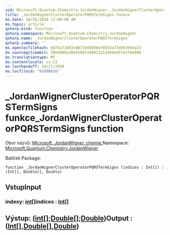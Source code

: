 ```yaml
---
uid: Microsoft.Quantum.Chemistry.JordanWigner._JordanWignerClusterOperatorPQRSTermSigns
title: _JordanWignerClusterOperatorPQRSTermSigns funkce
ms.date: 10/26/2020 12:00:00 AM
ms.topic: article
qsharp.kind: function
qsharp.namespace: Microsoft.Quantum.Chemistry.JordanWigner
qsharp.name: _JordanWignerClusterOperatorPQRSTermSigns
qsharp.summary: ''
ms.openlocfilehash: 8d7ba71603c0873dd3898ef8563a73d4639dea23
ms.sourcegitcommit: 29e0d88a30e4166fa580132124b0eb57e1f0e986
ms.translationtype: MT
ms.contentlocale: cs-CZ
ms.lasthandoff: 10/27/2020
ms.locfileid: "92698616"
---
```

# <a name="_jordanwignerclusteroperatorpqrstermsigns-function"></a><span data-ttu-id="5b11d-102">_JordanWignerClusterOperatorPQRSTermSigns funkce</span><span class="sxs-lookup"><span data-stu-id="5b11d-102">_JordanWignerClusterOperatorPQRSTermSigns function</span></span>

<span data-ttu-id="5b11d-103">Obor názvů: [Microsoft. JordanWigner. chemie.](xref:Microsoft.Quantum.Chemistry.JordanWigner)</span><span class="sxs-lookup"><span data-stu-id="5b11d-103">Namespace: [Microsoft.Quantum.Chemistry.JordanWigner](xref:Microsoft.Quantum.Chemistry.JordanWigner)</span></span>

<span data-ttu-id="5b11d-104">Balíček [](https://nuget.org/packages/)</span><span class="sxs-lookup"><span data-stu-id="5b11d-104">Package: [](https://nuget.org/packages/)</span></span>




```qsharp
function _JordanWignerClusterOperatorPQRSTermSigns (indices : Int[]) : (Int[], Double[], Double)
```


## <a name="input"></a><span data-ttu-id="5b11d-105">Vstup</span><span class="sxs-lookup"><span data-stu-id="5b11d-105">Input</span></span>

### <a name="indices--int"></a><span data-ttu-id="5b11d-106">indexy: [int](xref:microsoft.quantum.lang-ref.int)[]</span><span class="sxs-lookup"><span data-stu-id="5b11d-106">indices : [Int](xref:microsoft.quantum.lang-ref.int)[]</span></span>





## <a name="output--intdoubledouble"></a><span data-ttu-id="5b11d-107">Výstup: ([int](xref:microsoft.quantum.lang-ref.int)[];[Double](xref:microsoft.quantum.lang-ref.double)[];[Double](xref:microsoft.quantum.lang-ref.double))</span><span class="sxs-lookup"><span data-stu-id="5b11d-107">Output : ([Int](xref:microsoft.quantum.lang-ref.int)[],[Double](xref:microsoft.quantum.lang-ref.double)[],[Double](xref:microsoft.quantum.lang-ref.double))</span></span>

